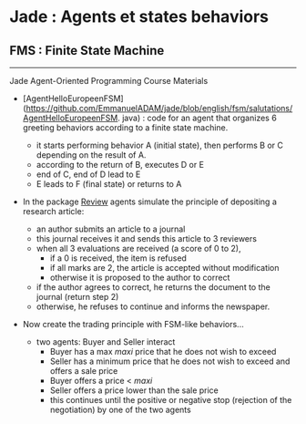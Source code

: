 # Jade : Agents et states behaviors

## FMS : Finite State Machine

---

Jade Agent-Oriented Programming Course Materials

- [AgentHelloEuropeenFSM](https://github.com/EmmanuelADAM/jade/blob/english/fsm/salutations/AgentHelloEuropeenFSM.
  java) :
  code for an agent that organizes 6 greeting behaviors according to a finite state machine.
    - it starts performing behavior A (initial state), then performs B or C depending on the result of A.
    - according to the return of B, executes D or E
    - end of C, end of D lead to E
    - E leads to F (final state) or returns to A

- In the package [Review](https://github.com/EmmanuelADAM/jade/blob/english/fsm/review/) agents simulate the 
  principle of depositing a research article:
    - an author submits an article to a journal
    - this journal receives it and sends this article to 3 reviewers
    - when all 3 evaluations are received (a score of 0 to 2),
        - if a 0 is received, the item is refused
        - if all marks are 2, the article is accepted without modification
        - otherwise it is proposed to the author to correct
    - if the author agrees to correct, he returns the document to the journal (return step 2)
    - otherwise, he refuses to continue and informs the newspaper.

- Now create the trading principle with FSM-like behaviors...
  - two agents: Buyer and Seller interact
    - Buyer has a max _maxi_ price that he does not wish to exceed
    - Seller has a minimum price that he does not wish to exceed and offers a sale price
    - Buyer offers a price < _maxi_
    - Seller offers a price lower than the sale price
    - this continues until the positive or negative stop (rejection of the negotiation) by one of the two agents
    